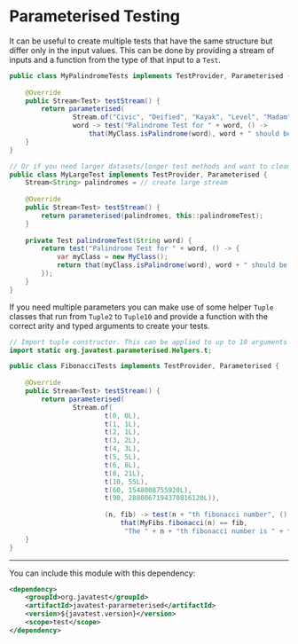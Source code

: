 # Parameterised Testing

It can be useful to create multiple tests that have the same structure but differ only in the input values. This can be 
done by providing a stream of inputs and a function from the type of that input to a `Test`.

```java
public class MyPalindromeTests implements TestProvider, Parameterised {
    
    @Override
    public Stream<Test> testStream() {
        return parameterised(
                Stream.of("Civic", "Deified", "Kayak", "Level", "Madam"),
                word -> test("Palindrome Test for " + word, () ->
                    that(MyClass.isPalindrome(word), word + " should be a palindrome")));
    }
}

// Or if you need larger datasets/longer test methods and want to clean up the code:
public class MyLargeTest implements TestProvider, Parameterised {
    Stream<String> palindromes = // create large stream
    
    @Override
    public Stream<Test> testStream() {
        return parameterised(palindromes, this::palindromeTest);
    }
    
    private Test palindromeTest(String word) {
        return test("Palindrome Test for " + word, () -> {
            var myClass = new MyClass();
            return that(myClass.isPalindrome(word), word + " should be a palindrome"); 
        }); 
    }
}
```

If you need multiple parameters you can make use of some helper `Tuple` classes that run from `Tuple2` to `Tuple10`
and provide a function with the correct arity and typed arguments to create your tests.

```java
// Import tuple constructor. This can be applied to up to 10 arguments
import static org.javatest.parameterised.Helpers.t;

public class FibonacciTests implements TestProvider, Parameterised {
    
    @Override
    public Stream<Test> testStream() {
        return parameterised(
                Stream.of(
                        t(0, 0L),
                        t(1, 1L),
                        t(2, 1L),
                        t(3, 2L),
                        t(4, 3L),
                        t(5, 5L),
                        t(6, 8L),
                        t(8, 21L),
                        t(10, 55L),
                        t(60, 1548008755920L),
                        t(90, 2880067194370816120L)),
                        
                        (n, fib) -> test(n + "th fibonacci number", () ->
                            that(MyFibs.fibonacci(n) == fib,
                             "The " + n + "th fibonacci number is " + fib)));
    }
}
```

_______

You can include this module with this dependency: 

```xml
<dependency>
    <groupId>org.javatest</groupId>
    <artifactId>javatest-pararmeterised</artifactId>
    <version>${javatest.version}</version>
    <scope>test</scope>
</dependency>
```
